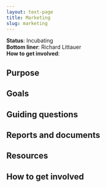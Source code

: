 ```yaml
---
layout: text-page
title: Marketing
slug: marketing
---
```


**Status**: Incubating<br>
**Bottom liner**: Richard Littauer<br>
**How to get involved**:

## Purpose

## Goals

## Guiding questions

## Reports and documents

## Resources

## How to get involved
